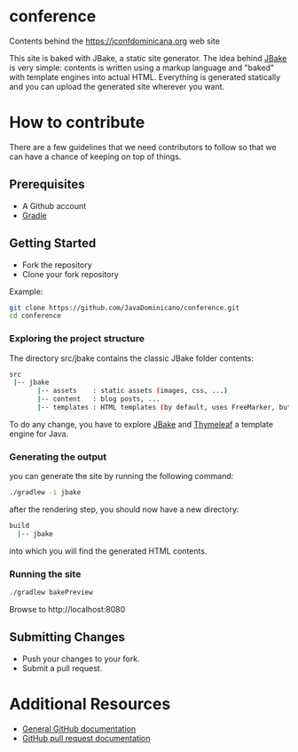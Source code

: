 # conference
Contents behind the https://jconfdominicana.org web site 


This site is baked with JBake, a static site generator.
The idea behind [JBake](http://www.jbake.org) is very simple: contents is written using a markup language and "baked" with template engines into actual HTML. Everything is generated statically and you can upload the generated site wherever you want.

# How to contribute

There are a few guidelines that we need contributors to follow so that we can have a chance of keeping on
top of things.

## Prerequisites
* A Github account
* [Gradle](http://www.gradle.org)

## Getting Started

* Fork the repository
* Clone your fork repository 

Example:

```bash
git clone https://github.com/JavaDominicano/conference.git
cd conference
```
### Exploring the project structure
The directory src/jbake contains the classic JBake folder contents:
```bash
src
 |-- jbake
       |-- assets    : static assets (images, css, ...)
       |-- content   : blog posts, ...
       |-- templates : HTML templates (by default, uses FreeMarker, but we are using Thymeleaf)

```

To do any change, you have to explore [JBake](http://www.jbake.org) and [Thymeleaf](https://www.thymeleaf.org) a template engine for Java.


### Generating the output
you can generate the site by running the following command:
```bash
./gradlew -i jbake
```

after the rendering step, you should now have a new directory:
```bash
build
  |-- jbake
```
into which you will find the generated HTML contents.

### Running the site
```bash
./gradlew bakePreview
```
Browse to http://localhost:8080


## Submitting Changes

* Push your changes to your fork.
* Submit a pull request.

# Additional Resources

* [General GitHub documentation](http://help.github.com/)
* [GitHub pull request documentation](http://help.github.com/send-pull-requests/)
